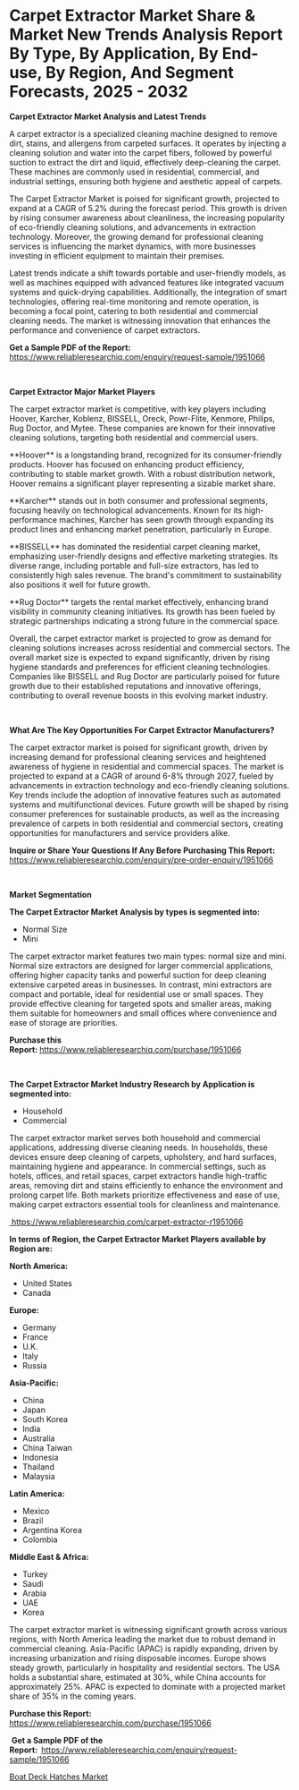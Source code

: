 <p><h1>Carpet Extractor Market Share & Market New Trends Analysis Report By Type, By Application, By End-use, By Region, And Segment Forecasts, 2025 - 2032</h1></p><p><strong>Carpet Extractor Market Analysis and Latest Trends</strong></p>
<p><p>A carpet extractor is a specialized cleaning machine designed to remove dirt, stains, and allergens from carpeted surfaces. It operates by injecting a cleaning solution and water into the carpet fibers, followed by powerful suction to extract the dirt and liquid, effectively deep-cleaning the carpet. These machines are commonly used in residential, commercial, and industrial settings, ensuring both hygiene and aesthetic appeal of carpets.</p><p>The Carpet Extractor Market is poised for significant growth, projected to expand at a CAGR of 5.2% during the forecast period. This growth is driven by rising consumer awareness about cleanliness, the increasing popularity of eco-friendly cleaning solutions, and advancements in extraction technology. Moreover, the growing demand for professional cleaning services is influencing the market dynamics, with more businesses investing in efficient equipment to maintain their premises.</p><p>Latest trends indicate a shift towards portable and user-friendly models, as well as machines equipped with advanced features like integrated vacuum systems and quick-drying capabilities. Additionally, the integration of smart technologies, offering real-time monitoring and remote operation, is becoming a focal point, catering to both residential and commercial cleaning needs. The market is witnessing innovation that enhances the performance and convenience of carpet extractors.</p></p>
<p><strong>Get a Sample PDF of the Report:&nbsp;</strong> <a href="https://www.reliableresearchiq.com/enquiry/request-sample/1951066?utm_campaign=2346&utm_medium=2&utm_source=Github&utm_content=ia&utm_term=19022025&utm_id=carpet-extractor">https://www.reliableresearchiq.com/enquiry/request-sample/1951066</a></p>
<p>&nbsp;</p>
<p><strong>Carpet Extractor Major Market Players</strong></p>
<p><p>The carpet extractor market is competitive, with key players including Hoover, Karcher, Koblenz, BISSELL, Oreck, Powr-Flite, Kenmore, Philips, Rug Doctor, and Mytee. These companies are known for their innovative cleaning solutions, targeting both residential and commercial users.</p><p>**Hoover** is a longstanding brand, recognized for its consumer-friendly products. Hoover has focused on enhancing product efficiency, contributing to stable market growth. With a robust distribution network, Hoover remains a significant player representing a sizable market share.</p><p>**Karcher** stands out in both consumer and professional segments, focusing heavily on technological advancements. Known for its high-performance machines, Karcher has seen growth through expanding its product lines and enhancing market penetration, particularly in Europe.</p><p>**BISSELL** has dominated the residential carpet cleaning market, emphasizing user-friendly designs and effective marketing strategies. Its diverse range, including portable and full-size extractors, has led to consistently high sales revenue. The brand's commitment to sustainability also positions it well for future growth.</p><p>**Rug Doctor** targets the rental market effectively, enhancing brand visibility in community cleaning initiatives. Its growth has been fueled by strategic partnerships indicating a strong future in the commercial space. </p><p>Overall, the carpet extractor market is projected to grow as demand for cleaning solutions increases across residential and commercial sectors. The overall market size is expected to expand significantly, driven by rising hygiene standards and preferences for efficient cleaning technologies. Companies like BISSELL and Rug Doctor are particularly poised for future growth due to their established reputations and innovative offerings, contributing to overall revenue boosts in this evolving market industry.</p></p>
<p>&nbsp;</p>
<p><strong>What Are The Key Opportunities For Carpet Extractor Manufacturers?</strong></p>
<p><p>The carpet extractor market is poised for significant growth, driven by increasing demand for professional cleaning services and heightened awareness of hygiene in residential and commercial spaces. The market is projected to expand at a CAGR of around 6-8% through 2027, fueled by advancements in extraction technology and eco-friendly cleaning solutions. Key trends include the adoption of innovative features such as automated systems and multifunctional devices. Future growth will be shaped by rising consumer preferences for sustainable products, as well as the increasing prevalence of carpets in both residential and commercial sectors, creating opportunities for manufacturers and service providers alike.</p></p>
<p><strong>Inquire or Share Your Questions If Any Before Purchasing This Report:</strong> <a href="https://www.reliableresearchiq.com/enquiry/pre-order-enquiry/1951066?utm_campaign=2346&utm_medium=2&utm_source=Github&utm_content=ia&utm_term=19022025&utm_id=carpet-extractor">https://www.reliableresearchiq.com/enquiry/pre-order-enquiry/1951066</a></p>
<p>&nbsp;</p>
<p><strong>Market Segmentation</strong></p>
<p><strong>The Carpet Extractor Market Analysis by types is segmented into:</strong></p>
<p><ul><li>Normal Size</li><li>Mini</li></ul></p>
<p><p>The carpet extractor market features two main types: normal size and mini. Normal size extractors are designed for larger commercial applications, offering higher capacity tanks and powerful suction for deep cleaning extensive carpeted areas in businesses. In contrast, mini extractors are compact and portable, ideal for residential use or small spaces. They provide effective cleaning for targeted spots and smaller areas, making them suitable for homeowners and small offices where convenience and ease of storage are priorities.</p></p>
<p><strong>Purchase this Report:&nbsp;</strong><a href="https://www.reliableresearchiq.com/purchase/1951066?utm_campaign=2346&utm_medium=2&utm_source=Github&utm_content=ia&utm_term=19022025&utm_id=carpet-extractor">https://www.reliableresearchiq.com/purchase/1951066</a></p>
<p>&nbsp;</p>
<p><strong>The Carpet Extractor Market Industry Research by Application is segmented into:</strong></p>
<p><ul><li>Household</li><li>Commercial</li></ul></p>
<p><p>The carpet extractor market serves both household and commercial applications, addressing diverse cleaning needs. In households, these devices ensure deep cleaning of carpets, upholstery, and hard surfaces, maintaining hygiene and appearance. In commercial settings, such as hotels, offices, and retail spaces, carpet extractors handle high-traffic areas, removing dirt and stains efficiently to enhance the environment and prolong carpet life. Both markets prioritize effectiveness and ease of use, making carpet extractors essential tools for cleanliness and maintenance.</p></p>
<p><a href="https://www.reliableresearchiq.com/carpet-extractor-r1951066?utm_campaign=2346&utm_medium=2&utm_source=Github&utm_content=ia&utm_term=19022025&utm_id=carpet-extractor">&nbsp;https://www.reliableresearchiq.com/carpet-extractor-r1951066</a></p>
<p><strong>In terms of Region, the Carpet Extractor Market Players available by Region are:</strong></p>
<p>
    <p> <strong> North America: </strong>
        <ul>
            <li>United States</li>
            <li>Canada</li>
        </ul>
        </p> 
    <p> <strong> Europe: </strong>
        <ul>
            <li>Germany</li>
            <li>France</li>
            <li>U.K.</li>
            <li>Italy</li>
            <li>Russia</li>
        </ul>
        </p> 
    <p> <strong> Asia-Pacific: </strong>
        <ul>
            <li>China</li>
            <li>Japan</li>
            <li>South Korea</li>
            <li>India</li>
            <li>Australia</li>
            <li>China Taiwan</li>
            <li>Indonesia</li>
            <li>Thailand</li>
            <li>Malaysia</li>
        </ul>
        </p> 
    <p> <strong> Latin America: </strong>
        <ul>
            <li>Mexico</li>
            <li>Brazil</li>
            <li>Argentina Korea</li>
            <li>Colombia</li>
        </ul>
        </p> 
    <p> <strong> Middle East & Africa: </strong>
        <ul>
            <li>Turkey</li>
            <li>Saudi</li>
            <li>Arabia</li>
            <li>UAE</li>
            <li>Korea</li>
        </ul>
    </p>
    </p>
<p><p>The carpet extractor market is witnessing significant growth across various regions, with North America leading the market due to robust demand in commercial cleaning. Asia-Pacific (APAC) is rapidly expanding, driven by increasing urbanization and rising disposable incomes. Europe shows steady growth, particularly in hospitality and residential sectors. The USA holds a substantial share, estimated at 30%, while China accounts for approximately 25%. APAC is expected to dominate with a projected market share of 35% in the coming years.</p></p>
<p><strong>Purchase this Report: </strong><a href="https://www.reliableresearchiq.com/purchase/1951066?utm_campaign=2346&utm_medium=2&utm_source=Github&utm_content=ia&utm_term=19022025&utm_id=carpet-extractor">https://www.reliableresearchiq.com/purchase/1951066</a></p>
<p>&nbsp;<strong>Get a Sample PDF of the Report:&nbsp;&nbsp;</strong><a href="https://www.reliableresearchiq.com/enquiry/request-sample/1951066?utm_campaign=2346&utm_medium=2&utm_source=Github&utm_content=ia&utm_term=19022025&utm_id=carpet-extractor">https://www.reliableresearchiq.com/enquiry/request-sample/1951066</a></p>
<p><strong></strong></p>
<p><p><a href="https://github.com/tanekacalderon743/Market-Research-Report-List-1/blob/main/boat-deck-hatches-market.md?utm_campaign=2346&utm_medium=2&utm_source=Github&utm_content=ia&utm_term=19022025&utm_id=carpet-extractor">Boat Deck Hatches Market</a></p></p>